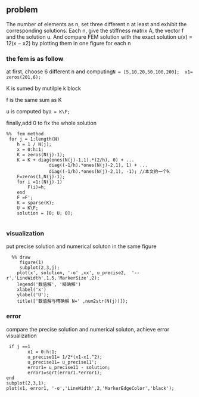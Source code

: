 ## problem 

The number of elements as n, set three different n at least and exhibit the corresponding solutions. Each n, give the stiffness matrix A, the vector f and the solution u. And compare FEM solution with the exact solution u(x) = 12(x − x2) by plotting them in one figure for each n

### the fem is as follow
at first, choose 6 different n and computing`` N = [5,10,20,50,100,200]; 
x1= zeros(201,6); ``

K  is sumed by mutilple k block

f is the same sum as K

u is computed by``U = K\F; ``

finally,add 0 to fix the whole solution
```
%%  fem method
 for j = 1:length(N)
    h = 1 / N(j);
    x = 0:h:1;
    K = zeros(N(j)-1);
    K = K + diag(ones(N(j)-1,1).*(2/h), 0) + ...
                diag((-1/h).*ones(N(j)-2,1), 1) + ...
                diag((-1/h).*ones(N(j)-2,1), -1); //本文的一个k 
    F=zeros(1,N(j)-1);
    for i =1:(N(j)-1)
        F(i)=h;
    end
    F =F';
    K = sparse(K);
    U = K\F;
    solution = [0; U; 0];
    
```

### visualization
put precise solution and numerical soluton in the same figure

```
  %% draw
     figure(1)
     subplot(2,3,j);
    plot(x', solution, '-o' ,xx', u_precise2,  '--r','LineWidth',1.5,'MarkerSize',2);
    legend('数值解', '精确解')
    xlabel('x')
    ylabel('U');
    title(['数值解与精确解 N=' ,num2str(N(j))]);
```

### error 
compare the precise solution and numerical soluton, achieve error visualization
```
 if j ==1
        x1 = 0:h:1;
        u_precise11= 1/2*(x1-x1.^2);
        u_precise11= u_precise11';
        error1= u_precise11 - solution;
        error1=sqrt(error1.*error1);
end
subplot(2,3,1);
plot(x1, error1, '-o','LineWidth',2,'MarkerEdgeColor','black');
```
